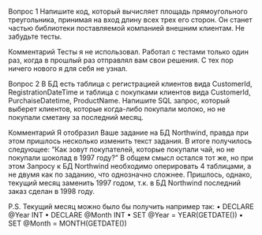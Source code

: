 Вопрос 1
Напишите код, который вычисляет площадь прямоугольного треугольника, принимая на вход длину всех трех его сторон. Он станет частью библиотеки поставляемой компанией внешним клиентам. Не забудьте тесты. 

Комментарий
Тесты я не использовал. Работал с тестами только один раз, когда в прошлый раз отправлял вам свои решения. С тех пор ничего нового я для себя не узнал. 

Вопрос 2
В БД есть таблица с регистрацией клиентов вида CustomerId, RegistrationDateTime и таблица с покупками клиентов вида CustomerId, PurchaiseDatetime, ProductName. Напишите SQL запрос, который выберет клиентов, которые когда-либо покупали молоко, но не покупали сметану за последний месяц.

Комментарий
Я отобразил Ваше задание на БД Northwind, правда при этом пришлось несколько изменить текст задания. В итоге получилось следующее: “Как зовут покупателей, которые покупали чай, но не покупали шоколад в 1997 году?” В общем смысл остался тот же, но при этом Запросу к БД Northwind необходимо оперировать 4 таблицами, а не двумя как по заданию, что однозначно сложнее. Пришлось, однако, текущий месяц заменить 1997 годом, т.к. в БД Northwind последний заказ сделан в 1998 году. 

P.S. Текущий месяц можно было бы получить например так:
  •	DECLARE @Year	INT
  •	DECLARE @Month	INT
  •	SET @Year = YEAR(GETDATE())
  •	SET @Month = MONTH(GETDATE())

